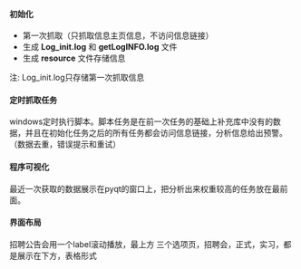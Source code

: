 #### 初始化
- 第一次抓取（只抓取信息主页信息，不访问信息链接）
- 生成 **Log_init.log** 和 **getLogINFO.log** 文件
- 生成 **resource** 文件存储信息

注: Log_init.log只存储第一次抓取信息

#### 定时抓取任务
windows定时执行脚本。脚本任务是在前一次任务的基础上补充库中没有的数据，并且在初始化任务之后的所有任务都会访问信息链接，分析信息给出预警。
（数据去重，错误提示和重试）

#### 程序可视化
最近一次获取的数据展示在pyqt的窗口上，把分析出来权重较高的任务放在最前面。

#### 界面布局
招聘公告会用一个label滚动播放，最上方
三个选项页，招聘会，正式，实习，都是展示在下方，表格形式